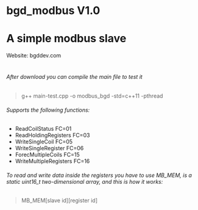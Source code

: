 # bgd_modbus V1.0
# A simple modbus slave
  Website: bgddev.com
# 
###### After download you can compile the main file to test it 
  > g++ main-test.cpp -o modbus_bgd -std=c++11 -pthread


###### Supports the following functions:

- ReadCoilStatus FC=01
- ReadHoldingRegisters FC=03
- WriteSingleCoil FC=05
- WriteSingleRegister FC=06
- ForecMultipleCoils FC=15
- WriteMultipleRegisters FC=16


###### To read and write data inside the registers you have to use MB_MEM, is a static uint16_t two-dimensional array, and this is how it works:
 > MB_MEM[slave id][register id]
